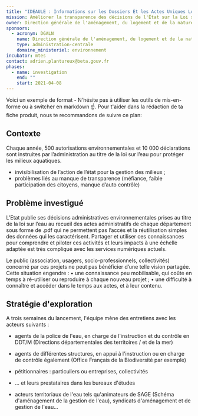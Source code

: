 ```yaml
---
title: "IDEAULE : Informations sur les Dossiers Et les Actes Uniques Loi sur l’Eau"
mission: Améliorer la transparence des décisions de l'État sur la Loi sur l'Eau
owner: Direction générale de l'aménagement, du logement et de la nature (DGALN)
sponsors:
  - acronym: DGALN
    name: Direction générale de l'aménagement, du logement et de la nature (DGALN)
    type: administration-centrale
    domaine_ministeriel: environnement
incubator: mtes
contact: adrien.plantureux@beta.gouv.fr
phases:
  - name: investigation
    end: ""
    start: 2021-04-08
---
```

Voici un exemple de format  - N'hésite pas à utiliser les outils de mis-en-forme ou à switcher en markdown ☝️.
Pour t'aider dans la rédaction de ta fiche produit, nous te recommandons de suivre ce plan: 

## Contexte

Chaque année, 500 autorisations environnementales et 10 000 déclarations sont instruites par l’administration au titre de la loi sur l’eau pour protéger les milieux aquatiques.
- invisibilisation de l’action de l’état pour la gestion des milieux ;
- problèmes liés au manque de transparence (méfiance, faible participation des citoyens, manque d’auto contrôle)

## Problème investigué

L’Etat publie ses décisions administratives environnementales prises au titre de la loi sur l’eau au recueil des actes administratifs de chaque département sous forme de .pdf qui ne permettent pas l’accès et la réutilisation simples des données qui les caractérisent. Partager et utiliser ces connaissances pour comprendre et piloter ces activités et leurs impacts à une échelle adaptée est très compliqué avec les services numériques actuels.


Le public (association, usagers, socio-professionnels, collectivités) concerné par ces projets ne peut pas bénéficier d’une telle vision partagée. Cette situation engendre : 
 • une connaissance peu mobilisable, qui coûte en temps à ré-utiliser ou reproduire à chaque nouveau projet ;
 • une difficulté à connaître et accéder dans le temps aux actes, et à leur contenu.



## Stratégie d'exploration

A trois semaines du lancement, l'équipe mène des entretiens avec les acteurs suivants :

* agents de la police de l'eau, en charge de l'instruction et du contrôle en DDT/M (Directions départementales des territoires / et de la mer)
* agents de différentes structures, en appui à l'instruction ou en charge de contrôle également (Office Français de la Biodiversité par exemple)

* pétitionnaires : particuliers ou entreprises, collectivités
* ... et leurs prestataires dans les bureaux d'études

* acteurs territoriaux de l'eau tels qu'animateurs de SAGE (Schéma d'aménagement de la gestion de l'eau), syndicats d'aménagement et de gestion de l'eau...
